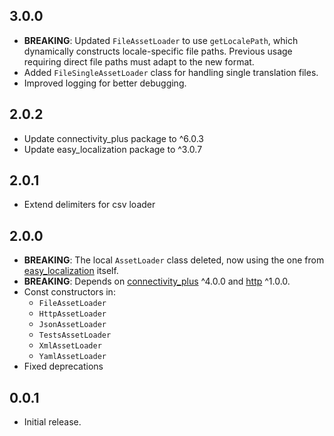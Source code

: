 ## 3.0.0

- **BREAKING**: Updated `FileAssetLoader` to use `getLocalePath`, which dynamically constructs locale-specific file paths. Previous usage requiring direct file paths must adapt to the new format.
- Added `FileSingleAssetLoader` class for handling single translation files.
- Improved logging for better debugging.

## 2.0.2

- Update connectivity_plus package to ^6.0.3
- Update easy_localization package to ^3.0.7

## 2.0.1

- Extend delimiters for csv loader

## 2.0.0

- **BREAKING**: The local `AssetLoader` class deleted, now using the one from
  [easy_localization](https://pub.dev/documentation/easy_localization/latest/easy_localization/AssetLoader-class.html) itself.
- **BREAKING**: Depends on [connectivity_plus](https://pub.dev/packages/connectivity_plus) ^4.0.0
  and [http](https://pub.dev/packages/http) ^1.0.0.
- Const constructors in:
    - `FileAssetLoader`
    - `HttpAssetLoader`
    - `JsonAssetLoader`
    - `TestsAssetLoader`
    - `XmlAssetLoader`
    - `YamlAssetLoader`
- Fixed deprecations

## 0.0.1

- Initial release.
